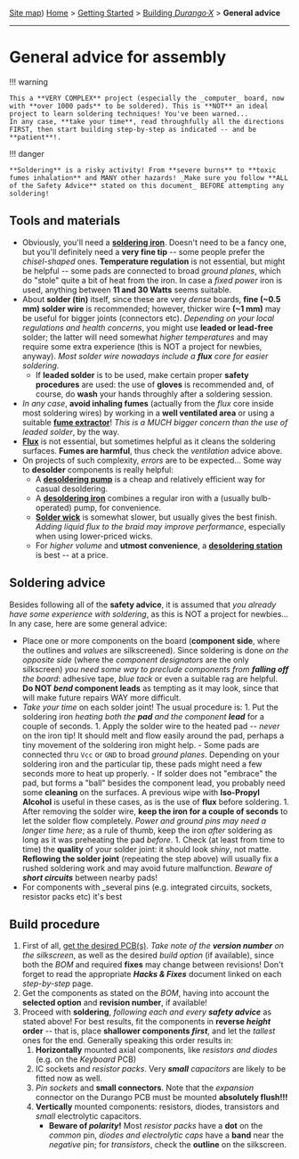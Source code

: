 [Site map](../../sitemap.md))
[Home](../../index.md) > [Getting Started](../../started.md) > [Building _Durango·X_](../building.md) > **General advice**

---
# General advice for assembly

!!! warning

	This a **VERY COMPLEX** project (especially the _computer_ board, now with **over 1000 pads** to be soldered). This is **NOT** an ideal project to learn soldering techniques! You've been warned...
	In any case, **take your time**, read throughfully all the directions FIRST, then start building step-by-step as indicated -- and be **patient**!.

!!! danger

	**Soldering** is a risky activity! From **severe burns** to **toxic fumes inhalation** and MANY other hazards! _Make sure you follow **ALL of the Safety Advice** stated on this document_ BEFORE attempting any soldering!

## Tools and materials

-	Obviously, you'll need a [**soldering iron**](https://www.amazon.com/Hakko-FX8801-01-Soldador-punta-soldadura/dp/B00N3M318A/). Doesn't need to be a fancy one, but you'll definitely need a **very fine tip** -- some people prefer the _chisel-shaped_ ones. **Temperature regulation** is not essential, but might be helpful -- some pads are connected to broad _ground planes_, which do "stole" quite a bit of heat from the iron. In case a _fixed power_ iron is used, anything between **11 and 30 Watts** seems suitable.
-	About **solder (tin)** itself, since these are very _dense_ boards, **fine (~0.5 mm) solder wire** is recommended; however, thicker wire **(~1 mm)** may be useful for bigger joints (connectors etc). _Depending on your local regulations and health concerns_, you might use **leaded or lead-free** solder; the latter will need somewhat _higher temperatures_ and may require some extra experience (this is NOT a project for newbies, anyway). _Most solder wire nowadays include a **flux** core for easier soldering_.
	-	If **leaded solder** is to be used, make certain proper **safety procedures** are used: the use of **gloves** is recommended and, of course, do **wash** your hands throughly after a soldering session.
-	_In any case_, **avoid inhaling fumes** (actually from the _flux_ core inside most soldering wires) by working in a **well ventilated area** or using a suitable [**fume extractor**](https://www.amazon.com/Extractor-Absorber-Portable-Filter-Soldering-Fan-Extraction-Prevention/dp/B099ZN8TRJ/)! _This is a MUCH bigger concern than the use of leaded solder_, by the way.
-	[**Flux**](https://www.amazon.com/JBC-548074021-Flux-soldadura-Fl-15/dp/B00CIOVF8W/) is not essential, but sometimes helpful as it cleans the soldering surfaces. **Fumes are harmful**, thus check the _ventilation_ advice above.
-	On projects of such complexity, _errors_ are to be expected... Some way to **desolder** components is really helpful:
	-	A [**desoldering pump**](https://www.amazon.com/Weller-7874B-ESD-Safe-Desoldering-Aluminum/dp/B00DKYNKPK) is a cheap and relatively efficient way for casual desoldering.
 	-	A [**desoldering iron**](https://www.amazon.com/RadioShack-45-Watt-Desoldering-Iron/dp/B007Z7MNEM/) combines a regular iron with a (usually bulb-operated) pump, for convenience.
	-	[**Solder wick**](https://www.amazon.com/MG-Chemicals-limpieza-Desoldering-longitud/dp/B008O9WMNM/) is somewhat slower, but usually gives the best finish. _Adding liquid flux to the braid may improve performance_, especially when using lower-priced wicks.
	-	For _higher volume_ and **utmost convenience**, a [**desoldering station**](https://eleshop.eu/zd-8915-desoldering-station.html) is best -- at a price.

## Soldering advice

Besides following all of the **safety advice**, it is assumed that _you already have some experience with soldering_, as this is NOT a project for newbies... In any case, here are some general advice:

-	Place one or more components on the board (**component side**, where the outlines and _values_ are silkscreened). Since soldering is done _on the opposite side_ (where the _component designators_ are the only silkscreen) _you need some way to preclude components from **falling off** the board_: adhesive tape, _blue tack_ or even a suitable rag are helpful. **Do NOT _bend_ component leads** as tempting as it may look, since that will make future repairs WAY more difficult.
-	_Take your time_ on each solder joint! The usual procedure is:
		1.	Put the soldering iron _heating both the **pad** and the component **lead**_ for a couple of seconds.
		1.	Apply the solder wire to the heated pad -- _never_ on the iron tip! It should melt and flow easily around the pad, perhaps a tiny movement of the soldering iron might help.
			-	Some pads are connected thru `Vcc` or `GND` to broad _ground planes_. Depending on your soldering iron and the particular tip, these pads might need a few seconds more to heat up properly.
			-	If solder does not "embrace" the pad, but forms a "ball" besides the component lead, you probably need some **cleaning** on the surfaces. A previous wipe with **Iso-Propyl Alcohol** is useful in these cases, as is the use of **flux** before soldering.
		1.	After removing the solder wire, **keep the iron for a couple of seconds** to let the solder flow completely. _Power and ground pins may need a longer time here_; as a rule of thumb, keep the iron _after_ soldering as long as it was preheating the pad _before_.
		1.	Check (at least from time to time) the **quality** of your solder joint: it should look _shiny_, not matte. **Reflowing the solder joint** (repeating the step above) will usually fix a rushed soldering work and may avoid future malfunction. _Beware of **short circuits**_ between nearby pads!
-	For components with _several pins (e.g. integrated circuits, sockets, resistor packs etc) it's best

## Build procedure

1.	First of all, [get the desired PCB(s)](pcb.md). _Take note of the **version number** on the silkscreen_, as well as the desired _build option_ (if available), since both the _BOM_ and required **fixes** may change between revisions! Don't forget to read the appropriate **_Hacks & Fixes_** document linked on each _step-by-step_ page.
1.	Get the components as stated on the _BOM_, having into account the **selected option** and **revision number**, if available!
1.	Proceed with **soldering**, _following each and every **safety advice**_ as stated above! For best results, fit the components in **reverse _height_ order** -- that is, place **shallower components _first_**, and let the _tallest_ ones for the end. Generally speaking this order results in:
	1.	**Horizontally** mounted axial components, like _resistors and diodes_ (e.g. on the _Keyboard_ PCB)
    1.	IC sockets and _resistor packs_. Very _**small** capacitors_ are likely to be fitted now as well.
	1.	_Pin sockets_ and **small connectors**. Note that the _expansion_ connector on the Durango PCB must be mounted **absolutely flush!!!**
    1.	**Vertically** mounted components: resistors, diodes, transistors and _small_ electrolytic capacitors.
    	-	**Beware of _polarity_!** Most _resistor packs_ have a **dot** on the _common_ pin, _diodes and electrolytic caps_ have a **band** near the _negative_ pin; for _transistors_, check the **outline** on the silkscreen.

